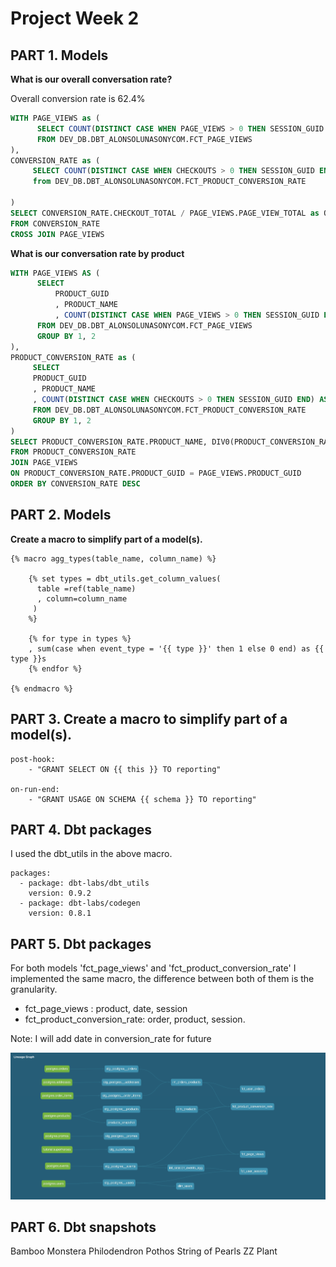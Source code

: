 # Project Week 2

## PART 1. Models

**What is our overall conversation rate?**

Overall conversion rate is 62.4%

```sql
WITH PAGE_VIEWS as ( 
      SELECT COUNT(DISTINCT CASE WHEN PAGE_VIEWS > 0 THEN SESSION_GUID END) AS PAGE_VIEW_TOTAL
      FROM DEV_DB.DBT_ALONSOLUNASONYCOM.FCT_PAGE_VIEWS
), 
CONVERSION_RATE as (
     SELECT COUNT(DISTINCT CASE WHEN CHECKOUTS > 0 THEN SESSION_GUID END) AS CHECKOUT_TOTAL
     from DEV_DB.DBT_ALONSOLUNASONYCOM.FCT_PRODUCT_CONVERSION_RATE
     
)
SELECT CONVERSION_RATE.CHECKOUT_TOTAL / PAGE_VIEWS.PAGE_VIEW_TOTAL as OVERALL_CONVERSION_RATE
FROM CONVERSION_RATE
CROSS JOIN PAGE_VIEWS
```

**What is our conversation rate by product**

```sql
WITH PAGE_VIEWS AS ( 
      SELECT
          PRODUCT_GUID
          , PRODUCT_NAME
          , COUNT(DISTINCT CASE WHEN PAGE_VIEWS > 0 THEN SESSION_GUID END) AS PAGE_VIEW_TOTAL
      FROM DEV_DB.DBT_ALONSOLUNASONYCOM.FCT_PAGE_VIEWS
      GROUP BY 1, 2
), 
PRODUCT_CONVERSION_RATE as (
     SELECT 
     PRODUCT_GUID
     , PRODUCT_NAME
     , COUNT(DISTINCT CASE WHEN CHECKOUTS > 0 THEN SESSION_GUID END) AS CHECKOUT_TOTAL
     FROM DEV_DB.DBT_ALONSOLUNASONYCOM.FCT_PRODUCT_CONVERSION_RATE
     GROUP BY 1, 2
)
SELECT PRODUCT_CONVERSION_RATE.PRODUCT_NAME, DIV0(PRODUCT_CONVERSION_RATE.CHECKOUT_TOTAL, page_views.PAGE_VIEW_TOTAL) AS CONVERSION_RATE
FROM PRODUCT_CONVERSION_RATE
JOIN PAGE_VIEWS
ON PRODUCT_CONVERSION_RATE.PRODUCT_GUID = PAGE_VIEWS.PRODUCT_GUID
ORDER BY CONVERSION_RATE DESC
```

## PART 2. Models


**Create a macro to simplify part of a model(s).**

```
{% macro agg_types(table_name, column_name) %}

    {% set types = dbt_utils.get_column_values(
      table =ref(table_name)
      , column=column_name
     )
    %}

    {% for type in types %}
    , sum(case when event_type = '{{ type }}' then 1 else 0 end) as {{ type }}s
    {% endfor %}
    
{% endmacro %}
```
## PART 3. Create a macro to simplify part of a model(s).

```
post-hook:
    - "GRANT SELECT ON {{ this }} TO reporting"

on-run-end:
    - "GRANT USAGE ON SCHEMA {{ schema }} TO reporting"

```

## PART 4. Dbt packages

I used the dbt_utils in the above macro.

```
packages:
  - package: dbt-labs/dbt_utils
    version: 0.9.2
  - package: dbt-labs/codegen
    version: 0.8.1
```

## PART 5. Dbt packages

For both models 'fct_page_views' and 'fct_product_conversion_rate' I implemented the same macro, the difference between both of them is the granularity.

- fct_page_views : product, date, session
- fct_product_conversion_rate: order, product, session.  

Note: I will add date in conversion_rate for future

![alt text](https://github.com/alonso-luna/course-dbt/blob/main/greenery/DBT_Week_3_Project.png?raw=true)

## PART 6. Dbt snapshots

Bamboo 
Monstera 
Philodendron 
Pothos 
String of Pearls 
ZZ Plant